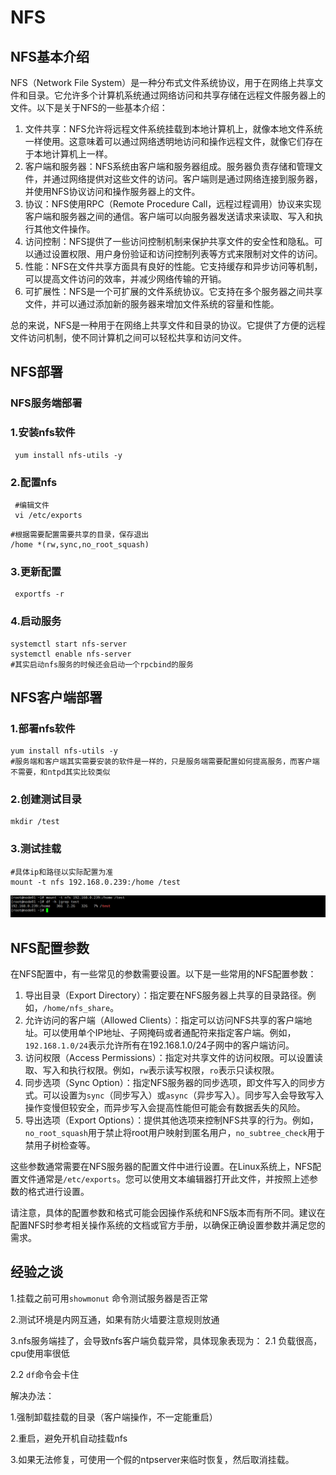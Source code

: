 # NFS

## NFS基本介绍

NFS（Network File System）是一种分布式文件系统协议，用于在网络上共享文件和目录。它允许多个计算机系统通过网络访问和共享存储在远程文件服务器上的文件。以下是关于NFS的一些基本介绍：

1. 文件共享：NFS允许将远程文件系统挂载到本地计算机上，就像本地文件系统一样使用。这意味着可以通过网络透明地访问和操作远程文件，就像它们存在于本地计算机上一样。
2. 客户端和服务器：NFS系统由客户端和服务器组成。服务器负责存储和管理文件，并通过网络提供对这些文件的访问。客户端则是通过网络连接到服务器，并使用NFS协议访问和操作服务器上的文件。
3. 协议：NFS使用RPC（Remote Procedure Call，远程过程调用）协议来实现客户端和服务器之间的通信。客户端可以向服务器发送请求来读取、写入和执行其他文件操作。
4. 访问控制：NFS提供了一些访问控制机制来保护共享文件的安全性和隐私。可以通过设置权限、用户身份验证和访问控制列表等方式来限制对文件的访问。
5. 性能：NFS在文件共享方面具有良好的性能。它支持缓存和异步访问等机制，可以提高文件访问的效率，并减少网络传输的开销。
6. 可扩展性：NFS是一个可扩展的文件系统协议。它支持在多个服务器之间共享文件，并可以通过添加新的服务器来增加文件系统的容量和性能。

总的来说，NFS是一种用于在网络上共享文件和目录的协议。它提供了方便的远程文件访问机制，使不同计算机之间可以轻松共享和访问文件。

## NFS部署

### NFS服务端部署

### 1.安装nfs软件

```
 yum install nfs-utils -y
```

### 2.配置nfs

```
 #编辑文件
 vi /etc/exports
```

```
#根据需要配置需要共享的目录，保存退出
/home *(rw,sync,no_root_squash)
```

### 3.更新配置

```
 exportfs -r
```

### 4.启动服务

```
systemctl start nfs-server
systemctl enable nfs-server
#其实启动nfs服务的时候还会启动一个rpcbind的服务
```

## NFS客户端部署

### 1.部署nfs软件

```
yum install nfs-utils -y
#服务端和客户端其实需要安装的软件是一样的，只是服务端需要配置如何提高服务，而客户端不需要，和ntpd其实比较类似
```

### 2.创建测试目录

```
mkdir /test
```



### 3.测试挂载

```
#具体ip和路径以实际配置为准
mount -t nfs 192.168.0.239:/home /test
```

![image-20231204171937509](.NFS/image-20231204171937509.png)

## NFS配置参数

在NFS配置中，有一些常见的参数需要设置。以下是一些常用的NFS配置参数：

1. 导出目录（Export Directory）：指定要在NFS服务器上共享的目录路径。例如，`/home/nfs_share`。
2. 允许访问的客户端（Allowed Clients）：指定可以访问NFS共享的客户端地址。可以使用单个IP地址、子网掩码或者通配符来指定客户端。例如，`192.168.1.0/24`表示允许所有在192.168.1.0/24子网中的客户端访问。
3. 访问权限（Access Permissions）：指定对共享文件的访问权限。可以设置读取、写入和执行权限。例如，`rw`表示读写权限，`ro`表示只读权限。
4. 同步选项（Sync Option）：指定NFS服务器的同步选项，即文件写入的同步方式。可以设置为`sync`（同步写入）或`async`（异步写入）。同步写入会导致写入操作变慢但较安全，而异步写入会提高性能但可能会有数据丢失的风险。
5. 导出选项（Export Options）：提供其他选项来控制NFS共享的行为。例如，`no_root_squash`用于禁止将root用户映射到匿名用户，`no_subtree_check`用于禁用子树检查等。

这些参数通常需要在NFS服务器的配置文件中进行设置。在Linux系统上，NFS配置文件通常是`/etc/exports`。您可以使用文本编辑器打开此文件，并按照上述参数的格式进行设置。

请注意，具体的配置参数和格式可能会因操作系统和NFS版本而有所不同。建议在配置NFS时参考相关操作系统的文档或官方手册，以确保正确设置参数并满足您的需求。

## 经验之谈

1.挂载之前可用`showmonut` 命令测试服务器是否正常

2.测试环境是内网互通，如果有防火墙要注意规则放通

3.nfs服务端挂了，会导致nfs客户端负载异常，具体现象表现为：
2.1 负载很高，cpu使用率很低

2.2 `df`命令会卡住

解决办法：

1.强制卸载挂载的目录（客户端操作，不一定能重启）

2.重启，避免开机自动挂载nfs

3.如果无法修复，可使用一个假的ntpserver来临时恢复，然后取消挂载。